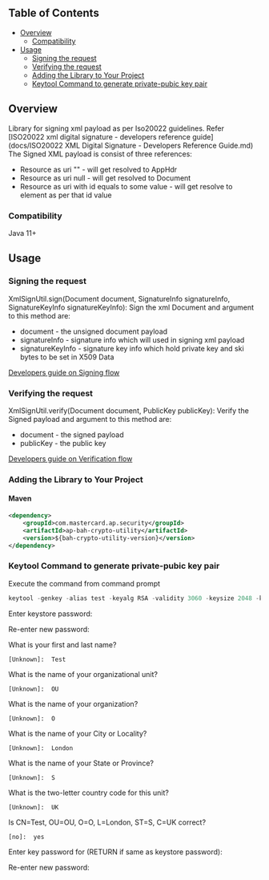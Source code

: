 
## Table of Contents
- [Overview](#overview)
  * [Compatibility](#compatibility)
- [Usage](#usage)
  * [Signing the request](#signrequest)
  * [Verifying the request](#verifyrequest)
  * [Adding the Library to Your Project](#adding-the-library-to-your-project)
  * [Keytool Command to generate private-pubic key pair](#keytool-command-to-generate-public-private-key-pair)

## Overview <a name="overview"></a>
Library for signing xml payload as per Iso20022 guidelines.
Refer [ISO20022 xml digital signature - developers reference guide](docs/ISO20022 XML Digital Signature - Developers Reference Guide.md)
The Signed XML payload is consist of three references:
* Resource as uri "" - will get resolved to AppHdr
* Resource as uri null - will get resolved to Document
* Resource as uri with id equals to some value - will get resolve to element as per that id value

### Compatibility <a name="compatibility"></a>
Java 11+

## Usage <a name="usage"></a>

### Signing the request <a name="signrequest"></a>
XmlSignUtil.sign(Document document, SignatureInfo signatureInfo, SignatureKeyInfo signatureKeyInfo):
Sign the xml Document and argument to this method are:
  * document - the unsigned document payload 
  * signatureInfo - signature info which will used in signing xml payload
  * signatureKeyInfo - signature key info which hold private key and ski bytes to be set in X509 Data

[Developers guide on Signing flow](docs/MessageSigningFlow.md)


### Verifying the request <a name="verifyrequest"></a>
XmlSignUtil.verify(Document document, PublicKey publicKey):
Verify the Signed payload and  argument to this method are:
  *  document - the signed payload
  *  publicKey - the public key

[Developers guide on Verification flow](docs/MessageVerificationFlow.md)

### Adding the Library to Your Project <a name="adding-the-library-to-your-project"></a>

#### Maven
```xml
<dependency>
    <groupId>com.mastercard.ap.security</groupId>
    <artifactId>ap-bah-crypto-utility</artifactId>
    <version>${bah-crypto-utility-version}</version>
</dependency>
```

### Keytool Command to generate private-pubic key pair <a name="keytool-command-to-generate-public-private-key-pair"></a>

Execute the command from command prompt 
```java
keytool -genkey -alias test -keyalg RSA -validity 3060 -keysize 2048 -keystore keystore.jks -storetype JKS
```

Enter keystore password:

  Re-enter new password:
  
  What is your first and last name?
  
    [Unknown]:  Test
	
  What is the name of your organizational unit?
  
    [Unknown]:  OU
	
  What is the name of your organization?
  
    [Unknown]:  O
	
  What is the name of your City or Locality?
  
    [Unknown]:  London
	
  What is the name of your State or Province?
  
    [Unknown]:  S
	
  What is the two-letter country code for this unit?
  
    [Unknown]:  UK
	
  Is CN=Test, OU=OU, O=O, L=London, ST=S, C=UK correct?
  
    [no]:  yes

  Enter key password for <test> 
          (RETURN if same as keystore password):
		  
  Re-enter new password:
